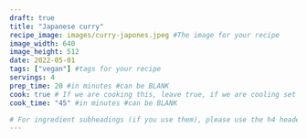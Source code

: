 ```yaml
---
draft: true
title: "Japanese curry"
recipe_image: images/curry-japones.jpeg #The image for your recipe
image_width: 640
image_height: 512
date: 2022-05-01
tags: ["vegan"] #tags for your recipe
servings: 4
prep_time: 20 #in minutes #can be BLANK
cook: true # If we are cooking this, leave true, if we are cooling set to false
cook_time: "45" #in minutes #can be BLANK

# For ingredient subheadings (if you use them), please use the h4 header.  For print view I have those elements targeted
---
```


